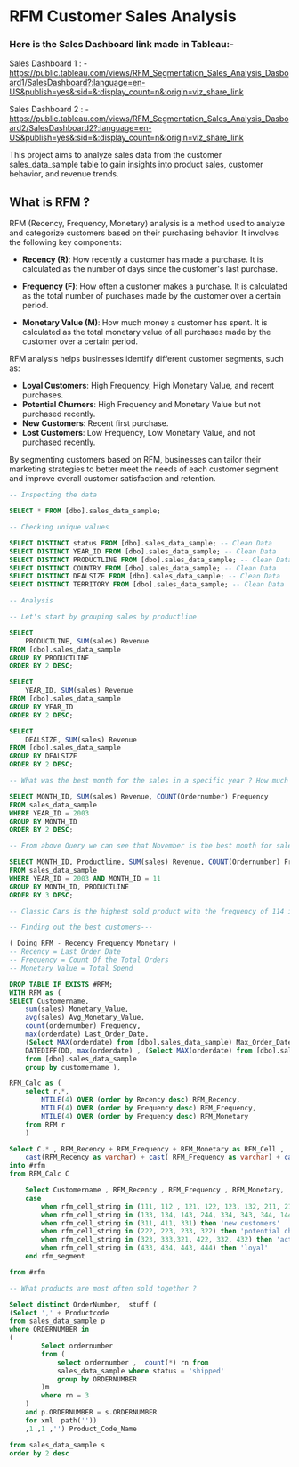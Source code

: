
# RFM Customer Sales Analysis 

### Here is the Sales Dashboard link made in Tableau:-

Sales Dashboard 1 : - 
https://public.tableau.com/views/RFM_Segmentation_Sales_Analysis_Dasboard1/SalesDashboard?:language=en-US&publish=yes&:sid=&:display_count=n&:origin=viz_share_link

Sales Dashboard 2 : - 
https://public.tableau.com/views/RFM_Segmentation_Sales_Analysis_Dasboard2/SalesDashboard2?:language=en-US&publish=yes&:sid=&:display_count=n&:origin=viz_share_link


This project aims to analyze sales data from the customer sales_data_sample table to gain insights into product sales, customer behavior, and revenue trends.

## What is RFM ? 

RFM (Recency, Frequency, Monetary) analysis is a method used to analyze and categorize customers based on their purchasing behavior. It involves the following key components:

- **Recency (R)**: How recently a customer has made a purchase. It is calculated as the number of days since the customer's last purchase.

- **Frequency (F)**: How often a customer makes a purchase. It is calculated as the total number of purchases made by the customer over a certain period.

- **Monetary Value (M)**: How much money a customer has spent. It is calculated as the total monetary value of all purchases made by the customer over a certain period.

RFM analysis helps businesses identify different customer segments, such as:

- **Loyal Customers**: High Frequency, High Monetary Value, and recent purchases.
- **Potential Churners**: High Frequency and Monetary Value but not purchased recently.
- **New Customers**: Recent first purchase.
- **Lost Customers**: Low Frequency, Low Monetary Value, and not purchased recently.

By segmenting customers based on RFM, businesses can tailor their marketing strategies to better meet the needs of each customer segment and improve overall customer satisfaction and retention.


```sql
-- Inspecting the data

SELECT * FROM [dbo].sales_data_sample;

-- Checking unique values 

SELECT DISTINCT status FROM [dbo].sales_data_sample; -- Clean Data
SELECT DISTINCT YEAR_ID FROM [dbo].sales_data_sample; -- Clean Data
SELECT DISTINCT PRODUCTLINE FROM [dbo].sales_data_sample; -- Clean Data
SELECT DISTINCT COUNTRY FROM [dbo].sales_data_sample; -- Clean Data
SELECT DISTINCT DEALSIZE FROM [dbo].sales_data_sample; -- Clean Data
SELECT DISTINCT TERRITORY FROM [dbo].sales_data_sample; -- Clean Data

-- Analysis

-- Let's start by grouping sales by productline

SELECT
    PRODUCTLINE, SUM(sales) Revenue 
FROM [dbo].sales_data_sample
GROUP BY PRODUCTLINE 
ORDER BY 2 DESC;

SELECT
    YEAR_ID, SUM(sales) Revenue 
FROM [dbo].sales_data_sample
GROUP BY YEAR_ID 
ORDER BY 2 DESC;

SELECT
    DEALSIZE, SUM(sales) Revenue 
FROM [dbo].sales_data_sample
GROUP BY DEALSIZE 
ORDER BY 2 DESC;

-- What was the best month for the sales in a specific year ? How much was earned that month ? 

SELECT MONTH_ID, SUM(sales) Revenue, COUNT(Ordernumber) Frequency 
FROM sales_data_sample
WHERE YEAR_ID = 2003
GROUP BY MONTH_ID
ORDER BY 2 DESC;

-- From above Query we can see that November is the best month for sales, now finding out out what products were sold in November ?

SELECT MONTH_ID, Productline, SUM(sales) Revenue, COUNT(Ordernumber) Frequency 
FROM sales_data_sample
WHERE YEAR_ID = 2003 AND MONTH_ID = 11
GROUP BY MONTH_ID, PRODUCTLINE
ORDER BY 3 DESC;

-- Classic Cars is the highest sold product with the frequency of 114 in the month of November in the year 2003---

-- Finding out the best customers---

( Doing RFM - Recency Frequency Monetary )
-- Recency = Last Order Date
-- Frequency = Count Of the Total Orders
-- Monetary Value = Total Spend

DROP TABLE IF EXISTS #RFM; 
WITH RFM as (
SELECT Customername,
    sum(sales) Monetary_Value,
    avg(sales) Avg_Monetary_Value,
    count(ordernumber) Frequency, 
    max(orderdate) Last_Order_Date,
    (Select MAX(orderdate) from [dbo].sales_data_sample) Max_Order_Date,
    DATEDIFF(DD, max(orderdate) , (Select MAX(orderdate) from [dbo].sales_data_sample) ) Recency
    from [dbo].sales_data_sample
    group by customername ),

RFM_Calc as (
    select r.*, 
        NTILE(4) OVER (order by Recency desc) RFM_Recency,
        NTILE(4) OVER (order by Frequency desc) RFM_Frequency,
        NTILE(4) OVER (order by Frequency desc) RFM_Monetary
    from RFM r 
    )

Select C.* , RFM_Recency + RFM_Frequency + RFM_Monetary as RFM_Cell ,
    cast(RFM_Recency as varchar) + cast( RFM_Frequency as varchar) + cast(RFM_Monetary as varchar ) AS RFM_Cell_String
into #rfm
from RFM_Calc C

    Select Customername , RFM_Recency , RFM_Frequency , RFM_Monetary, 
    case 
        when rfm_cell_string in (111, 112 , 121, 122, 123, 132, 211, 212, 114, 141) then 'lost_customers'  --lost customers
        when rfm_cell_string in (133, 134, 143, 244, 334, 343, 344, 144) then 'slipping away, cannot lose' -- (Big spenders who haven’t purchased lately) slipping away
        when rfm_cell_string in (311, 411, 331) then 'new customers'
        when rfm_cell_string in (222, 223, 233, 322) then 'potential churners'
        when rfm_cell_string in (323, 333,321, 422, 332, 432) then 'active' --(Customers who buy often & recently, but at low price points)
        when rfm_cell_string in (433, 434, 443, 444) then 'loyal'
    end rfm_segment

from #rfm

-- What products are most often sold together ?

Select distinct OrderNumber,  stuff ( 
(Select ',' + Productcode 
from sales_data_sample p
where ORDERNUMBER in 
(
        Select ordernumber
        from (
            select ordernumber ,  count(*) rn from 
            sales_data_sample where status = 'shipped'
            group by ORDERNUMBER
        )m
        where rn = 3
    )
    and p.ORDERNUMBER = s.ORDERNUMBER
    for xml  path(''))
    ,1 ,1 ,'') Product_Code_Name

from sales_data_sample s
order by 2 desc

```
